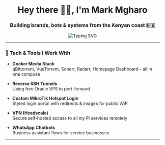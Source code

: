 <h1 align="center">Hey there 👋🏾, I'm Mark Mgharo</h1>
<h3 align="center">Building brands, bots & systems from the Kenyan coast 🇰🇪</h3>

<p align="center">
  <img src="https://readme-typing-svg.herokuapp.com?font=Fira+Code&size=20&duration=2000&pause=1000&color=4AF8F7&center=true&vCenter=true&width=500&lines=Techie+%F0%9F%94%A5;Brand+builder+%F0%9F%93%88;Dockerized+everything+%F0%9F%A7%BF;Creative+chaos+engineer+%F0%9F%A7%A0;Coastal+vibes+%F0%9F%8F%9D%EF%B8%8F" alt="Typing SVG" />
</p>

---
### 🧰 Tech & Tools I Work With

- **Docker Media Stack**  
  qBittorrent, VueTorrent, Sonarr, Radarr, Homepage Dashboard – all in one compose

- **Reverse SSH Tunnels**  
  Using free Oracle VPS to port-forward

- **Custom MikroTik Hotspot Login**  
  Styled login portal with redirects & images for public WiFi

- **VPN (Headscale)**  
  Secure self-hosted access to all my Pi services remotely

- **WhatsApp Chatbots**  
  Business assistant flows for service businesses

---
